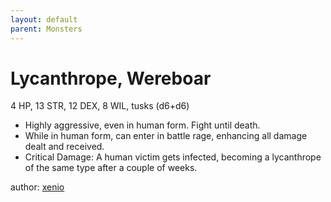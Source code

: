 ```yaml
---
layout: default
parent: Monsters
---
```


# Lycanthrope, Wereboar
4 HP, 13 STR, 12 DEX, 8 WIL, tusks (d6+d6) 

- Highly aggressive, even in human form. Fight until death.
- While in human form, can enter in battle rage, enhancing all damage dealt and received. 
- Critical Damage: A human victim gets infected, becoming a lycanthrope of the same type after a couple of weeks.

author: [xenio](https://xenioinabottle.blogspot.com/2021/03/classic-monsters-for-cairnito-part-2.html)
